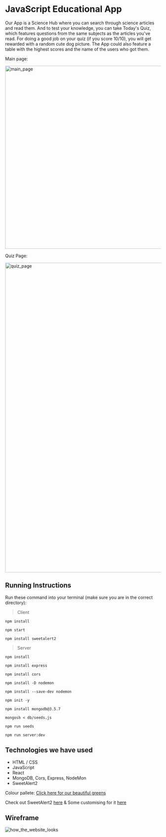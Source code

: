 # JavaScript Educational App

Our App is a Science Hub where you can search through science articles and read them. And to test your knowledge, you can take Today's Quiz, which features questions from
the same subjects as the articles you've read. For doing a good job on your quiz (if you score 10/10), you will get rewarded with a random cute dog picture. The App could also
feature a table with the highest scores and the name of the users who got them. 

Main page:

<img width="591" alt="main_page" src="https://github.com/RobertDickie182/JavaScript_Educational_App/assets/130513545/065347c8-1ac4-4dc5-bfca-b3b340e56d84">

Quiz Page:

<img width="1000" alt="quiz_page" src="https://github.com/RobertDickie182/JavaScript_Educational_App/assets/130513545/53e09cb7-bd69-477a-b5d5-f79dd3b5690f">

## Running Instructions

Run these command into your terminal (make sure you are in the correct directory): 
> Client

`npm install`

`npm start`

`npm install sweetalert2`

> Server

`npm install`

`npm install express`

`npm install cors`

`npm install -D nodemon`

`npm install --save-dev nodemon`

`npm init -y`

`npm install mongodb@3.5.7`

`mongosh < db/seeds.js`

`npm run seeds`

`npm run server:dev`

## Technologies we have used

- HTML / CSS
- JavaScript
- React
- MongoDB, Cors, Express, NodeMon
- SweetAlert2

Colour pallete: [Click here for our beautiful greens](https://coolors.co/palette/d8f3dc-b7e4c7-95d5b2-74c69d-52b788-40916c-2d6a4f-1b4332-081c15)

Check out SweetAlert2 [here](https://github.com/t4t5/sweetalert) & Some customising for it [here](https://sweetalert2.github.io/#customClass)

## Wireframe

![how_the_website_looks](https://github.com/RobertDickie182/JavaScript_Educational_App/assets/130513545/2bbdadd7-dd9e-4eb3-8d9a-3e0bfc8eb687)





